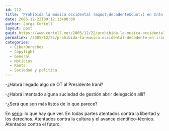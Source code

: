 ```yaml
---
id: 212
title: 'Prohibida la música occidental (&quot;decadente&quot;) en Irán'
date: 2005-12-22T09:12:13+00:00
author: Jorge Cortell
layout: post
guid: https://www.cortell.net/2005/12/22/prohibida-la-musica-occidental-decadente-en-iran/
permalink: /2005/12/22/prohibida-la-musica-occidental-decadente-en-iran/
categories:
  - CiberDerechos
  - Copyfight
  - General
  - Noticias
  - Rants
  - Sociedad y polí­tica
---
```

-¿Habrá llegado algo de OT al Presidente Iraní­?

-¿Habrá intentado alguna suciedad de gestión abrir delegación allí­?

-¿Será que son más listos de lo que parece?

En [serio](https://news.bbc.co.uk/hi/spanish/international/newsid_4545000/4545562.stm): lo que hay que ver. En todas partes atentados contra la libertad y los derechos. Atentados contra la cultura y el avance cientifico-técnico. Atentados contra el futuro.